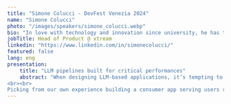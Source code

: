 ```yaml
---
title: "Simone Colucci - DevFest Venezia 2024"
name: "Simone Colucci"
photo: "/images/speakers/simone_colucci.webp"
bio: "In love with technology and innovation since university, he has transitioned from software engineering to product management a few years ago. Co-founded xtream, a boutique of digital products and AI, where he helped scale-ups and corporates build better solutions for their businesses."
jobTitle: Head of Product @ xtream
linkedin: "https://www.linkedin.com/in/simonecolucci/"
featured: false
lang: eng
presentation:
    title: "LLM pipelines built for critical performances"
    abstract: "When designing LLM-based applications, it’s tempting to go with the best-in-class of any component in the content generation pipeline. Yet, especially in consumer use cases, we must evaluate trade-offs to balance content quality and performances, as they both severely impact UX and one cannot compensate the other.
<br><br>
Picking from our own experience building a consumer app serving users real-time content generated on the fly with a complex LLM pipeline, we will explore lessons learnt, tips and tricks to find the sweet spot between these two contrasting forces."
---
```


